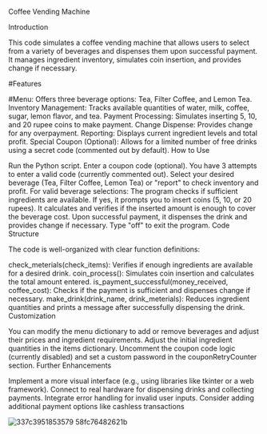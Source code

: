 Coffee Vending Machine

Introduction

This code simulates a coffee vending machine that allows users to select
from a variety of beverages and dispenses them upon successful payment.
It manages ingredient inventory, simulates coin insertion, and provides
change if necessary.

#Features

#Menu: Offers three beverage options: Tea, Filter Coffee, and Lemon Tea.
Inventory Management: Tracks available quantities of water, milk,
coffee, sugar, lemon flavor, and tea. Payment Processing: Simulates
inserting 5, 10, and 20 rupee coins to make payment. Change Dispense:
Provides change for any overpayment. Reporting: Displays current
ingredient levels and total profit. Special Coupon (Optional): Allows
for a limited number of free drinks using a secret code (commented out
by default). How to Use

Run the Python script. Enter a coupon code (optional). You have 3
attempts to enter a valid code (currently commented out). Select your
desired beverage (Tea, Filter Coffee, Lemon Tea) or \"report\" to check
inventory and profit. For valid beverage selections: The program checks
if sufficient ingredients are available. If yes, it prompts you to
insert coins (5, 10, or 20 rupees). It calculates and verifies if the
inserted amount is enough to cover the beverage cost. Upon successful
payment, it dispenses the drink and provides change if necessary. Type
\"off\" to exit the program. Code Structure

The code is well-organized with clear function definitions:

check_meterials(check_items): Verifies if enough ingredients are
available for a desired drink. coin_process(): Simulates coin insertion
and calculates the total amount entered.
is_payment_successful(money_received, coffee_cost): Checks if the
payment is sufficient and dispenses change if necessary.
make_drink(drink_name, drink_meterials): Reduces ingredient quantities
and prints a message after successfully dispensing the drink.
Customization

You can modify the menu dictionary to add or remove beverages and adjust
their prices and ingredient requirements. Adjust the initial ingredient
quantities in the items dictionary. Uncomment the coupon code logic
(currently disabled) and set a custom password in the couponRetryCounter
section. Further Enhancements

Implement a more visual interface (e.g., using libraries like tkinter or
a web framework). Connect to real hardware for dispensing drinks and
collecting payments. Integrate error handling for invalid user inputs.
Consider adding additional payment options like cashless transactions



![337c3951853579 58fc76482621b](https://github.com/GhoshAgniva/Coffee-vending-Machine/assets/130777118/11eadd3e-ee53-4265-9fa6-52fd862b0165)

